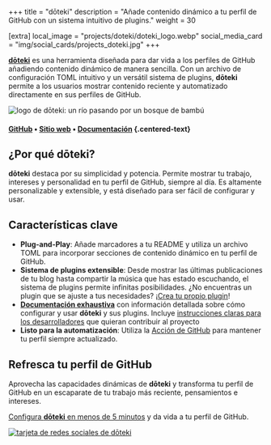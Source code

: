 +++
title = "dōteki"
description = "Añade contenido dinámico a tu perfil de GitHub con un sistema intuitivo de plugins."
weight = 30

[extra]
local_image = "projects/doteki/doteki_logo.webp"
social_media_card = "img/social_cards/projects_doteki.jpg"
+++

[**dōteki**](https://doteki.org/) es una herramienta diseñada para dar vida a los perfiles de GitHub añadiendo contenido dinámico de manera sencilla. Con un archivo de configuración TOML intuitivo y un versátil sistema de plugins, **dōteki** permite a los usuarios mostrar contenido reciente y automatizado directamente en sus perfiles de GitHub.

![logo de dōteki: un río pasando por un bosque de bambú](https://cdn.jsdelivr.net/gh/welpo/doteki@main/website/static/img/logo.png)

#### [GitHub](https://github.com/welpo/doteki) • [Sitio web](https://doteki.org/) • [Documentación](https://doteki.org/docs/) {.centered-text}

## ¿Por qué dōteki?

**dōteki** destaca por su simplicidad y potencia. Permite mostrar tu trabajo, intereses y personalidad en tu perfil de GitHub, siempre al día. Es altamente personalizable y extensible, y está diseñado para ser fácil de configurar y usar.

## Características clave

- **Plug-and-Play**: Añade marcadores a tu README y utiliza un archivo TOML para incorporar secciones de contenido dinámico en tu perfil de GitHub.
- **Sistema de plugins extensible**: Desde mostrar las últimas publicaciones de tu blog hasta compartir la música que has estado escuchando, el sistema de plugins permite infinitas posibilidades. ¿No encuentras un plugin que se ajuste a tus necesidades? ¡[Crea tu propio plugin](https://doteki.org/docs/developer-guide/plugin-standard)!
- [**Documentación exhaustiva**](https://doteki.org/docs/) con información detallada sobre cómo configurar y usar **dōteki** y sus plugins. Incluye [instrucciones claras para los desarrolladores](https://doteki.org/docs/developer-guide/) que quieran contribuir al proyecto
- **Listo para la automatización**: Utiliza la [Acción de GitHub](https://github.com/welpo/doteki-action) para mantener tu perfil siempre actualizado.

## Refresca tu perfil de GitHub

Aprovecha las capacidades dinámicas de **dōteki** y transforma tu perfil de GitHub en un escaparate de tu trabajo más reciente, pensamientos e intereses.

[Configura **dōteki** en menos de 5 minutos](https://doteki.org/) y da vida a tu perfil de GitHub.

[![tarjeta de redes sociales de dōteki](/img/social_cards/projects_doteki.jpg)](https://doteki.org/)
